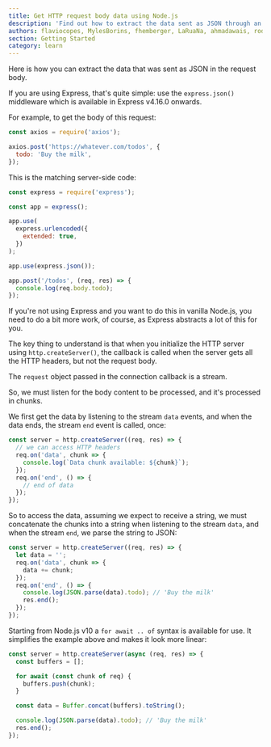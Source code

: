 ```yaml
---
title: Get HTTP request body data using Node.js
description: 'Find out how to extract the data sent as JSON through an HTTP request body using Node.js'
authors: flaviocopes, MylesBorins, fhemberger, LaRuaNa, ahmadawais, rodion-arr
section: Getting Started
category: learn
---
```


Here is how you can extract the data that was sent as JSON in the request body.

If you are using Express, that's quite simple: use the `express.json()` middleware which is available in Express v4.16.0 onwards.

For example, to get the body of this request:

```js
const axios = require('axios');

axios.post('https://whatever.com/todos', {
  todo: 'Buy the milk',
});
```

This is the matching server-side code:

```js
const express = require('express');

const app = express();

app.use(
  express.urlencoded({
    extended: true,
  })
);

app.use(express.json());

app.post('/todos', (req, res) => {
  console.log(req.body.todo);
});
```

If you're not using Express and you want to do this in vanilla Node.js, you need to do a bit more work, of course, as Express abstracts a lot of this for you.

The key thing to understand is that when you initialize the HTTP server using `http.createServer()`, the callback is called when the server gets all the HTTP headers, but not the request body.

The `request` object passed in the connection callback is a stream.

So, we must listen for the body content to be processed, and it's processed in chunks.

We first get the data by listening to the stream `data` events, and when the data ends, the stream `end` event is called, once:

```js
const server = http.createServer((req, res) => {
  // we can access HTTP headers
  req.on('data', chunk => {
    console.log(`Data chunk available: ${chunk}`);
  });
  req.on('end', () => {
    // end of data
  });
});
```

So to access the data, assuming we expect to receive a string, we must concatenate the chunks into a string when listening to the stream `data`, and when the stream `end`, we parse the string to JSON:

```js
const server = http.createServer((req, res) => {
  let data = '';
  req.on('data', chunk => {
    data += chunk;
  });
  req.on('end', () => {
    console.log(JSON.parse(data).todo); // 'Buy the milk'
    res.end();
  });
});
```

Starting from Node.js v10 a `for await .. of` syntax is available for use. It simplifies the example above and makes it look more linear:

```js
const server = http.createServer(async (req, res) => {
  const buffers = [];

  for await (const chunk of req) {
    buffers.push(chunk);
  }

  const data = Buffer.concat(buffers).toString();

  console.log(JSON.parse(data).todo); // 'Buy the milk'
  res.end();
});
```
